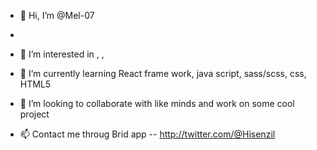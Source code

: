 - 👋 Hi, I’m @Mel-07
- 
- 👀 I’m interested in <REACT>, <Anime> , <Games>


- 🌱 I’m currently learning  React frame work, java script, sass/scss, css, HTML5


- 💞️ I’m looking to collaborate with like minds and work on some cool project



- 📫 Contact me throug 
  Brid app --  http://twitter.com/@Hisenzil
<!---
Mel-07/Mel-07 is a ✨ special ✨ repository because its `README.md` (this file) appears on your GitHub profile.
You can click the Preview link to take a look at your changes.
--->
